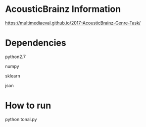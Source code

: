 # AcousticBrainz Information
https://multimediaeval.github.io/2017-AcousticBrainz-Genre-Task/

# Dependencies
python2.7

numpy

sklearn

json


# How to run
python tonal.py
